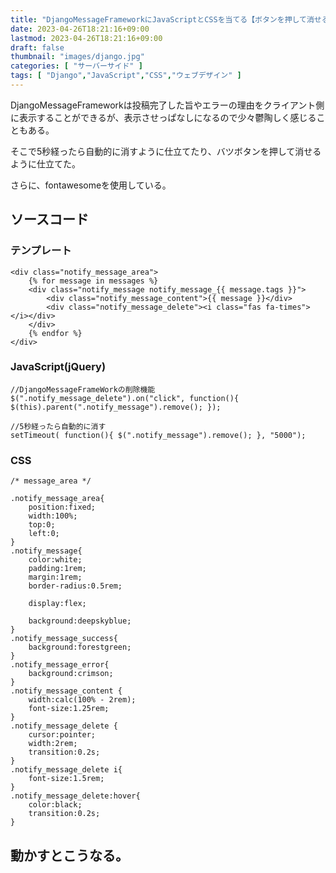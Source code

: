 ```yaml
---
title: "DjangoMessageFrameworkにJavaScriptとCSSを当てる【ボタンを押して消せるようにする】"
date: 2023-04-26T18:21:16+09:00
lastmod: 2023-04-26T18:21:16+09:00
draft: false
thumbnail: "images/django.jpg"
categories: [ "サーバーサイド" ]
tags: [ "Django","JavaScript","CSS","ウェブデザイン" ]
---
```



DjangoMessageFrameworkは投稿完了した旨やエラーの理由をクライアント側に表示することができるが、表示させっぱなしになるので少々鬱陶しく感じることもある。

そこで5秒経ったら自動的に消すように仕立てたり、バツボタンを押して消せるように仕立てた。

さらに、fontawesomeを使用している。

## ソースコード



### テンプレート

```
<div class="notify_message_area">
    {% for message in messages %}
    <div class="notify_message notify_message_{{ message.tags }}">
        <div class="notify_message_content">{{ message }}</div>
        <div class="notify_message_delete"><i class="fas fa-times"></i></div>
    </div>
    {% endfor %}
</div>
```

### JavaScript(jQuery)


```
//DjangoMessageFrameWorkの削除機能
$(".notify_message_delete").on("click", function(){ $(this).parent(".notify_message").remove(); }); 

//5秒経ったら自動的に消す
setTimeout( function(){ $(".notify_message").remove(); }, "5000");
```


### CSS

```
/* message_area */

.notify_message_area{
    position:fixed;
    width:100%;
    top:0;
    left:0;
}
.notify_message{
    color:white;
    padding:1rem;
    margin:1rem;
    border-radius:0.5rem;

    display:flex;

    background:deepskyblue;
}
.notify_message_success{
    background:forestgreen;
}
.notify_message_error{
    background:crimson;
}
.notify_message_content {
    width:calc(100% - 2rem);
    font-size:1.25rem;
}
.notify_message_delete {
    cursor:pointer;
    width:2rem;
    transition:0.2s;
}
.notify_message_delete i{
    font-size:1.5rem;
}
.notify_message_delete:hover{
    color:black;
    transition:0.2s;
}
```


## 動かすとこうなる。

<div class="img-center"><img src="/images/Screenshot from 2023-04-26 18-28-31.png" alt=""></div>

